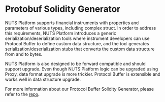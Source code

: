 # Protobuf Solidity Generator

NUTS Platform supports financial instruments with properties and parameters of various types, including complex struct. In order to address this requirements, NUTS Platform introduces a generic serialization/deserialization tools where instrument developers can use Protocol Buffer to define custom data structure, and the tool generates serialization/deserialization stubs that converts the custom data structure from and to bytes.

NUTS Platform is also designed to be forward compatible and should support upgrade. Even though NUTS Platform logic can be upgraded using Proxy, data format upgrade is more trickier. Protocol Buffer is extensible and works well in data structure upgrade.

For more information about our Protocol Buffer Solidity Generator, please refer to the [repo](https://github.com/nutsfinance/solidity-protobuf).

